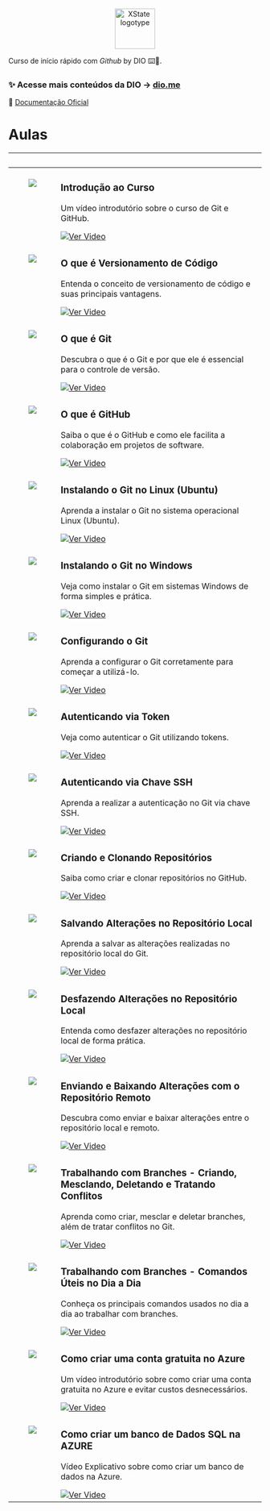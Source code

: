 <p align="center">
  <br />

  <picture>
    <source media="(prefers-color-scheme: dark)" srcset="https://assets.dio.me/hyHTwMe8ItJmTWHGYgJuSrCHJU9b2GFyeVAu7EU2LCk/f:webp/h:77/q:80/w:77/L2NvdXJzZXMvYmFkZ2UvNDA2Njg0YTQtMzk2ZC00MTYwLTk0YjktZWFkOTM0ZTE4NTY0LnBuZw">
    <img alt="XState logotype" src="https://assets.dio.me/hyHTwMe8ItJmTWHGYgJuSrCHJU9b2GFyeVAu7EU2LCk/f:webp/h:77/q:80/w:77/L2NvdXJzZXMvYmFkZ2UvNDA2Njg0YTQtMzk2ZC00MTYwLTk0YjktZWFkOTM0ZTE4NTY0LnBuZw" width="80">
  </picture>
  <br />
</p>

Curso de início rápido com _Github_ by DIO ⌨️💜.

### ✨ Acesse mais conteúdos da DIO → [dio.me](https://dio.me)

📖 [Documentação Oficial](https://docs.github.com/pt)

# Aulas

<table>
	<thead>
		<tr>
			<th colspan="2" width="2000">&nbsp;</th>
		</tr>
	</thead>
	<tbody>
		<tr>
			<td align="center" valign="top" width="80"><br />
			<a href="https://youtu.be/b0e8140kZRc">
      <img src="./.github/assets/icons/video.png" />
      </a>
      </td>
			<td valign="top">
			<h3>Introdução ao Curso</h3>
			<p>Um vídeo introdutório sobre o curso de Git e GitHub.</p>
			<a href="https://youtu.be/b0e8140kZRc">
 			 	<img src="https://img.shields.io/badge/Ver%20Aula-E94D5F?style=for-the-badge" alt="Ver Video">
			</a>
			</td>
		</tr>
		<tr>
			<td align="center" valign="top" width="80"><br />
			<a href="https://youtu.be/6a5Y1-qR7L8">
      <img src="./.github/assets/icons/video.png" />
      </a>
      </td>
			<td valign="top">
			<h3>O que é Versionamento de Código</h3>
			<p>Entenda o conceito de versionamento de código e suas principais vantagens.</p>
			<a href="https://youtu.be/6a5Y1-qR7L8">
 			 	<img src="https://img.shields.io/badge/Ver%20Aula-E94D5F?style=for-the-badge" alt="Ver Video">
			</a>
			</td>
		</tr>
		<tr>
			<td align="center" valign="top" width="80"><br />
			<a href="https://youtu.be/vLtM6kRoq-M">
      <img src="./.github/assets/icons/video.png" />
      </a>
      </td>
			<td valign="top">
			<h3>O que é Git</h3>
			<p>Descubra o que é o Git e por que ele é essencial para o controle de versão.</p>
			<a href="https://youtu.be/vLtM6kRoq-M">
 			 	<img src="https://img.shields.io/badge/Ver%20Aula-E94D5F?style=for-the-badge" alt="Ver Video">
			</a>
			</td>
		</tr>
		<tr>
			<td align="center" valign="top" width="80"><br />
			<a href="https://youtu.be/2yx9PaAKs-k">
      <img src="./.github/assets/icons/video.png" />
      </a>
      </td>
			<td valign="top">
			<h3>O que é GitHub</h3>
			<p>Saiba o que é o GitHub e como ele facilita a colaboração em projetos de software.</p>
			<a href="https://youtu.be/2yx9PaAKs-k">
 			 	<img src="https://img.shields.io/badge/Ver%20Aula-E94D5F?style=for-the-badge" alt="Ver Video">
			</a>
			</td>
		</tr>
		<tr>
			<td align="center" valign="top" width="80"><br />
			<a href="https://youtu.be/xj96BMswg-c">
      <img src="./.github/assets/icons/video.png" />
      </a>
      </td>
			<td valign="top">
			<h3>Instalando o Git no Linux (Ubuntu)</h3>
			<p>Aprenda a instalar o Git no sistema operacional Linux (Ubuntu).</p>
			<a href="https://youtu.be/xj96BMswg-c">
 			 	<img src="https://img.shields.io/badge/Ver%20Aula-E94D5F?style=for-the-badge" alt="Ver Video">
			</a>
			</td>
		</tr>
		<tr>
			<td align="center" valign="top" width="80"><br />
			<a href="https://youtu.be/kUaUj1dsUqc">
      <img src="./.github/assets/icons/video.png" />
      </a>
      </td>
			<td valign="top">
			<h3>Instalando o Git no Windows</h3>
			<p>Veja como instalar o Git em sistemas Windows de forma simples e prática.</p>
			<a href="https://youtu.be/kUaUj1dsUqc">
 			 	<img src="https://img.shields.io/badge/Ver%20Aula-E94D5F?style=for-the-badge" alt="Ver Video">
			</a>
			</td>
		</tr>
		<tr>
			<td align="center" valign="top" width="80"><br />
			<a href="https://youtu.be/_T2RcGbeXE0">
      <img src="./.github/assets/icons/video.png" />
      </a>
      </td>
			<td valign="top">
			<h3>Configurando o Git</h3>
			<p>Aprenda a configurar o Git corretamente para começar a utilizá-lo.</p>
			<a href="https://youtu.be/_T2RcGbeXE0">
 			 	<img src="https://img.shields.io/badge/Ver%20Aula-E94D5F?style=for-the-badge" alt="Ver Video">
			</a>
			</td>
		</tr>
		<tr>
			<td align="center" valign="top" width="80"><br />
			<a href="https://youtu.be/H3Y_aMXp5Tk">
      <img src="./.github/assets/icons/video.png" />
      </a>
      </td>
			<td valign="top">
			<h3>Autenticando via Token</h3>
			<p>Veja como autenticar o Git utilizando tokens.</p>
			<a href="https://youtu.be/H3Y_aMXp5Tk">
 			 	<img src="https://img.shields.io/badge/Ver%20Aula-E94D5F?style=for-the-badge" alt="Ver Video">
			</a>
			</td>
		</tr>
		<tr>
			<td align="center" valign="top" width="80"><br />
			<a href="https://youtu.be/R6kPn0acT0Q">
      <img src="./.github/assets/icons/video.png" />
      </a>
      </td>
			<td valign="top">
			<h3>Autenticando via Chave SSH</h3>
			<p>Aprenda a realizar a autenticação no Git via chave SSH.</p>
			<a href="https://youtu.be/R6kPn0acT0Q">
 			 	<img src="https://img.shields.io/badge/Ver%20Aula-E94D5F?style=for-the-badge" alt="Ver Video">
			</a>
			</td>
		</tr>
		<tr>
			<td align="center" valign="top" width="80"><br />
			<a href="https://youtu.be/28g7mwU-hGI">
      <img src="./.github/assets/icons/video.png" />
      </a>
      </td>
			<td valign="top">
			<h3>Criando e Clonando Repositórios</h3>
			<p>Saiba como criar e clonar repositórios no GitHub.</p>
			<a href="https://youtu.be/28g7mwU-hGI">
 			 	<img src="https://img.shields.io/badge/Ver%20Aula-E94D5F?style=for-the-badge" alt="Ver Video">
			</a>
			</td>
		</tr>
		<tr>
			<td align="center" valign="top" width="80"><br />
			<a href="https://youtu.be/CfXZr-goMJQ">
      <img src="./.github/assets/icons/video.png" />
      </a>
      </td>
			<td valign="top">
			<h3>Salvando Alterações no Repositório Local</h3>
			<p>Aprenda a salvar as alterações realizadas no repositório local do Git.</p>
			<a href="https://youtu.be/CfXZr-goMJQ">
 			 	<img src="https://img.shields.io/badge/Ver%20Aula-E94D5F?style=for-the-badge" alt="Ver Video">
			</a>
			</td>
		</tr>
		<tr>
			<td align="center" valign="top" width="80"><br />
			<a href="https://youtu.be/0Kb0JeIpuys">
      <img src="./.github/assets/icons/video.png" />
      </a>
      </td>
			<td valign="top">
			<h3>Desfazendo Alterações no Repositório Local</h3>
    <p>Entenda como desfazer alterações no repositório local de forma prática.</p>
    		<a href="https://youtu.be/0Kb0JeIpuys">
 			 	<img src="https://img.shields.io/badge/Ver%20Aula-E94D5F?style=for-the-badge" alt="Ver Video">
			</a>
			</td>
		</tr>
		<tr>
			<td align="center" valign="top" width="80"><br />
			<a href="https://youtu.be/bEW2VH3or1I">
      <img src="./.github/assets/icons/video.png" />
      </a>
      </td>
			<td valign="top">
			<h3>Enviando e Baixando Alterações com o Repositório Remoto</h3>
			<p>Descubra como enviar e baixar alterações entre o repositório local e remoto.</p>
			<a href="https://youtu.be/bEW2VH3or1I">
 			 	<img src="https://img.shields.io/badge/Ver%20Aula-E94D5F?style=for-the-badge" alt="Ver Video">
			</a>
			</td>
		</tr>
		<tr>
			<td align="center" valign="top" width="80"><br />
			<a href="https://youtu.be/D1RC51ywEmQ">
      <img src="./.github/assets/icons/video.png" />
      </a>
      </td>
			<td valign="top">
			<h3>Trabalhando com Branches - Criando, Mesclando, Deletando e Tratando Conflitos</h3>
			<p>Aprenda como criar, mesclar e deletar branches, além de tratar conflitos no Git.</p>
			<a href="https://youtu.be/D1RC51ywEmQ">
 			 	<img src="https://img.shields.io/badge/Ver%20Aula-E94D5F?style=for-the-badge" alt="Ver Video">
			</a>
			</td>
		</tr>
		<tr>
			<td align="center" valign="top" width="80"><br />
			<a href="https://youtu.be/jgyLbmhtjSw">
	<img src="./.github/assets/icons/video.png" />
	</a>
	</td>
			<td valign="top">
			<h3>Trabalhando com Branches - Comandos Úteis no Dia a Dia</h3>
			<p>Conheça os principais comandos usados no dia a dia ao trabalhar com branches.</p>
			<a href="https://youtu.be/jgyLbmhtjSw">
 			 	<img src="https://img.shields.io/badge/Ver%20Aula-E94D5F?style=for-the-badge" alt="Ver Video">
			</a>
			</td>
		</tr>
		<tr>
			<td align="center" valign="top" width="80"><br />
			<a href="https://youtu.be/b0e8140kZRc">  
	<img src="./.github/assets/icons/video.png" /> 	
	</a>
      	</td>
			<td valign="top">
			<h3>Como criar uma conta gratuita no Azure</h3>
			<p>Um vídeo introdutório sobre como criar uma conta gratuita no Azure e evitar custos desnecessários.</p>
			<a href="https://www.youtube.com/watch?v=8aDA8dPY_rs">
			 	<img src="https://img.shields.io/badge/Ver%20Aula-E94D5F?style=for-the-badge" alt="Ver Video">						</a>
			</td>
		</tr>
  		<tr>
			<td align="center" valign="top" width="80"><br />
			<a href="https://youtu.be/b0e8140kZRc">  
	<img src="./.github/assets/icons/video.png" /> 	
	</a>
      	</td>
			<td valign="top">
			<h3>Como criar um banco de Dados SQL na AZURE</h3>
			<p>Vídeo Explicativo sobre como criar um banco de dados na Azure.</p>
			<a href="https://www.youtube.com/watch?v=aQTOWb8quFg">
			 	<img src="https://img.shields.io/badge/Ver%20Aula-E94D5F?style=for-the-badge" alt="Ver Video">						</a>
			</td>
		</tr>
  
<!--		COMENTARIO
		<tr>
			<td align="center" valign="top" width="80"><br />
			<a href="https://youtu.be/b0e8140kZRc">  
	<img src="./.github/assets/icons/video.png" /> 	
	</a>
      	</td>
			<td valign="top">
			<h3>TESTE</h3>
			<p>PROXIMO TESTE.</p>
			<a href="https://www.youtube.com/watch?v=8aDA8dPY_rs">
			 	<img src="https://img.shields.io/badge/Ver%20Aula-E94D5F?style=for-the-badge" alt="Ver Video">						</a>
			</td>
		</tr>
  	</tbody>
   -->		
</table>
